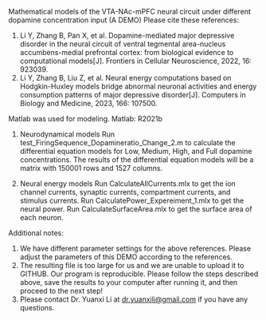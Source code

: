 Mathematical models of the VTA-NAc-mPFC neural circuit under different dopamine concentration input (A DEMO)
Please cite these references:
1. Li Y, Zhang B, Pan X, et al. Dopamine-mediated major depressive disorder in the neural circuit of ventral tegmental area-nucleus accumbens-medial prefrontal cortex: from biological evidence to computational models[J]. Frontiers in Cellular Neuroscience, 2022, 16: 923039.
2. Li Y, Zhang B, Liu Z, et al. Neural energy computations based on Hodgkin-Huxley models bridge abnormal neuronal activities and energy consumption patterns of major depressive disorder[J]. Computers in Biology and Medicine, 2023, 166: 107500.

Matlab was used for modeling.
Matlab: R2021b

1. Neurodynamical models
Run test_FiringSequence_Dopamineratio_Change_2.m to calculate the differential equation models for Low, Medium, High, and Full dopamine concentrations.
The results of the differential equation models will be a matrix with 150001 rows and 1527 columns.

2. Neural energy models
Run CalculateAllCurrents.mlx to get the ion channel currents, synaptic currents, compartment currents, and stimulus currents.
Run CalculatePower_Expereiment_1.mlx to get the neural power.
Run CalculateSurfaceArea.mlx to get the surface area of each neuron.


Additional notes:
1. We have different parameter settings for the above references. Please adjust the parameters of this DEMO according to the references.
2. The resulting file is too large for us and we are unable to upload it to GITHUB. Our program is reproducible. Please follow the steps described above, save the results to your computer after running it, and then proceed to the next step!
3. Please contact Dr. Yuanxi Li at dr.yuanxili@gmail.com if you have any questions.
